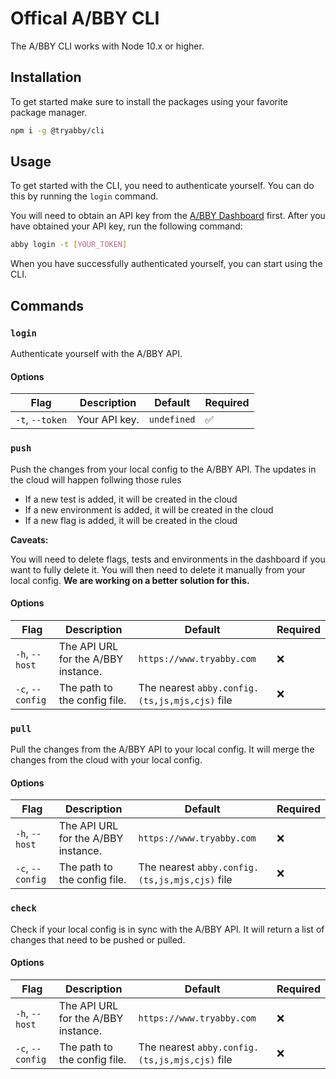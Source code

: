 # Offical A/BBY CLI

The A/BBY CLI works with Node 10.x or higher.

## Installation

To get started make sure to install the packages using your favorite package manager.

```bash
npm i -g @tryabby/cli
```

## Usage

To get started with the CLI, you need to authenticate yourself. You can do this by running the `login` command.

You will need to obtain an API key from the [A/BBY Dashboard](https://www.tryabby.com/profile) first. After you have obtained your API key, run the following command:

```bash
abby login -t [YOUR_TOKEN]
```

When you have successfully authenticated yourself, you can start using the CLI.

## Commands

### `login`

Authenticate yourself with the A/BBY API.

#### Options

| Flag            | Description   | Default     | Required |
| --------------- | ------------- | ----------- | -------- |
| `-t`, `--token` | Your API key. | `undefined` | ✅       |

### `push`

Push the changes from your local config to the A/BBY API.
The updates in the cloud will happen follwing those rules

- If a new test is added, it will be created in the cloud
- If a new environment is added, it will be created in the cloud
- If a new flag is added, it will be created in the cloud

**Caveats:**

You will need to delete flags, tests and environments in the dashboard if you want to fully delete it.
You will then need to delete it manually from your local config. **We are working on a better solution for this.**

#### Options

| Flag             | Description                         | Default                                        | Required |
| ---------------- | ----------------------------------- | ---------------------------------------------- | -------- |
| `-h`, `--host`   | The API URL for the A/BBY instance. | `https://www.tryabby.com`                      | ❌       |
| `-c`, `--config` | The path to the config file.        | The nearest `abby.config.(ts,js,mjs,cjs)` file | ❌       |

### `pull`

Pull the changes from the A/BBY API to your local config. It will merge the changes from the cloud with your local config.

#### Options

| Flag             | Description                         | Default                                        | Required |
| ---------------- | ----------------------------------- | ---------------------------------------------- | -------- |
| `-h`, `--host`   | The API URL for the A/BBY instance. | `https://www.tryabby.com`                      | ❌       |
| `-c`, `--config` | The path to the config file.        | The nearest `abby.config.(ts,js,mjs,cjs)` file | ❌       |

### `check`

Check if your local config is in sync with the A/BBY API. It will return a list of changes that need to be pushed or pulled.

#### Options

| Flag             | Description                         | Default                                        | Required |
| ---------------- | ----------------------------------- | ---------------------------------------------- | -------- |
| `-h`, `--host`   | The API URL for the A/BBY instance. | `https://www.tryabby.com`                      | ❌       |
| `-c`, `--config` | The path to the config file.        | The nearest `abby.config.(ts,js,mjs,cjs)` file | ❌       |
